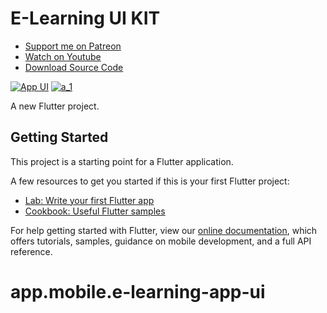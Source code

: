 # E-Learning UI KIT

- [Support me on Patreon](https://www.patreon.com/sopheamenvan?fan_landing=true)
- [Watch on Youtube](https://youtu.be/o2QE4D5PQbY)
- [Download Source Code](https://www.patreon.com/posts/62100029)

[![App UI](https://user-images.githubusercontent.com/16510597/154971276-14c3ea57-b07d-49ba-9c6a-bacf7589c14d.png)](https://youtu.be/o2QE4D5PQbY)
[![a_1](https://user-images.githubusercontent.com/16510597/148006424-0e8d3928-373c-44ea-b812-d4a800088497.png)](https://www.patreon.com/posts/58485515)

A new Flutter project.

## Getting Started

This project is a starting point for a Flutter application.

A few resources to get you started if this is your first Flutter project:

- [Lab: Write your first Flutter app](https://flutter.dev/docs/get-started/codelab)
- [Cookbook: Useful Flutter samples](https://flutter.dev/docs/cookbook)

For help getting started with Flutter, view our
[online documentation](https://flutter.dev/docs), which offers tutorials,
samples, guidance on mobile development, and a full API reference.
# app.mobile.e-learning-app-ui
